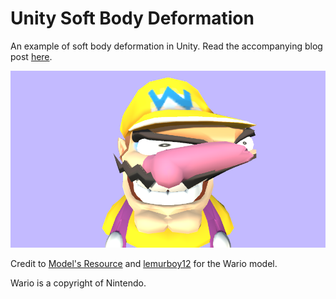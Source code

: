 # Unity Soft Body Deformation
An example of soft body deformation in Unity. Read the accompanying blog post [here]().

![Example](https://github.com/bzgeb/UnitySoftbodyDeformation/blob/main/Screenshots/Wario.png)

Credit to [Model's Resource](https://www.models-resource.com/gamecube/warioworld/model/10458/) and [lemurboy12](https://www.models-resource.com/submitter/lemurboy12/) for the Wario model. 

Wario is a copyright of Nintendo.
